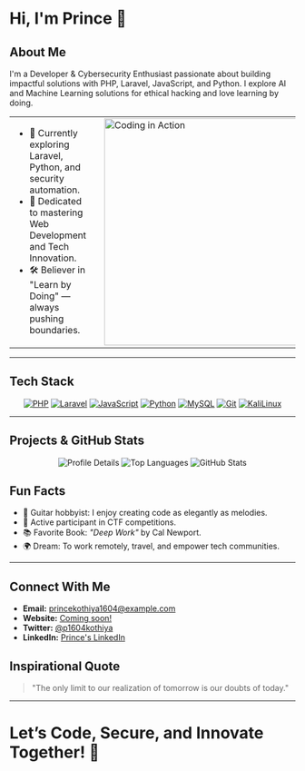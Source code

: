 # Hi, I'm Prince 👋

## About Me
I'm a Developer & Cybersecurity Enthusiast passionate about building impactful solutions with PHP, Laravel, JavaScript, and Python. I explore AI and Machine Learning solutions for ethical hacking and love learning by doing.

<table>
  <tr>
    <td valign="top">
      <ul>
        <li>🌱 Currently exploring Laravel, Python, and security automation.</li>
        <li>💬 Dedicated to mastering Web Development and Tech Innovation.</li>
        <li>🛠️ Believer in "Learn by Doing" — always pushing boundaries.</li>
      </ul>
    </td>
    <td width="20"></td>
    <td valign="top">
      <img src="https://media.giphy.com/media/ZVik7pBtu9dNS/giphy.gif" alt="Coding in Action" width="400" style="max-width:100%;"/>
    </td>
  </tr>
</table>

---

## Tech Stack
<p align="center">
  <a href="#"><img src="https://img.shields.io/badge/-PHP-777BB4?style=flat-square&logo=php&logoColor=white" alt="PHP"/></a>
  <a href="#"><img src="https://img.shields.io/badge/-Laravel-FF2D20?style=flat-square&logo=laravel&logoColor=white" alt="Laravel"/></a>
  <a href="#"><img src="https://img.shields.io/badge/-JavaScript-F7DF1E?style=flat-square&logo=javascript&logoColor=black" alt="JavaScript"/></a>
  <a href="#"><img src="https://img.shields.io/badge/-Python-3776AB?style=flat-square&logo=python&logoColor=white" alt="Python"/></a>
  <a href="#"><img src="https://img.shields.io/badge/-MySQL-4479A1?style=flat-square&logo=mysql&logoColor=white" alt="MySQL"/></a>
  <a href="#"><img src="https://img.shields.io/badge/-Git-F05032?style=flat-square&logo=git&logoColor=white" alt="Git"/></a>
  <a href="#"><img src="https://img.shields.io/badge/-KaliLinux-557C8B?style=flat-square&logo=kali-linux&logoColor=white" alt="KaliLinux"/></a>
</p>

---

## Projects & GitHub Stats
<div align="center">
  <img src="https://github-profile-summary-cards.vercel.app/api/cards/profile-details?username=prince1604&theme=radical" alt="Profile Details"/>
  <img src="https://github-profile-summary-cards.vercel.app/api/cards/repos-per-language?username=prince1604&theme=radical" alt="Top Languages"/>
  <img src="https://github-profile-summary-cards.vercel.app/api/cards/stats?username=prince1604&theme=radical" alt="GitHub Stats"/>
</div>


## Fun Facts
- 🎸 Guitar hobbyist: I enjoy creating code as elegantly as melodies.
- 🧠 Active participant in CTF competitions.
- 📚 Favorite Book: *"Deep Work"* by Cal Newport.
- 🌍 Dream: To work remotely, travel, and empower tech communities.

---

## Connect With Me
- **Email:** [princekothiya1604@example.com](mailto:princekothiya1604@example.com)
- **Website:** [Coming soon!](#)
- **Twitter:** [@p1604kothiya](https://twitter.com/p1604kothiya)
- **LinkedIn:** [Prince's LinkedIn](https://www.linkedin.com/in/prince-kothiya-331073287)



## Inspirational Quote
> "The only limit to our realization of tomorrow is our doubts of today."

---

# Let’s Code, Secure, and Innovate Together! 🚀
